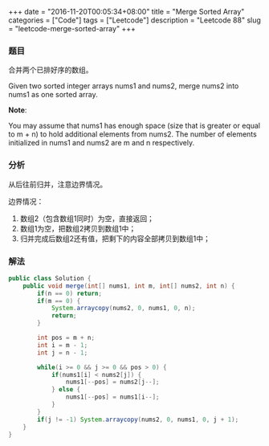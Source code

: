 +++
date = "2016-11-20T00:05:34+08:00"
title = "Merge Sorted Array"
categories = ["Code"]
tags = ["Leetcode"]
description = "Leetcode 88"
slug = "leetcode-merge-sorted-array"
+++

### 题目

合并两个已排好序的数组。

Given two sorted integer arrays nums1 and nums2, merge nums2 into nums1 as one sorted array.

__Note__:

You may assume that nums1 has enough space (size that is greater or equal to m + n) to hold additional elements from nums2. The number of elements initialized in nums1 and nums2 are m and n respectively.

### 分析

从后往前归并，注意边界情况。

边界情况：

1. 数组2（包含数组1同时）为空，直接返回；
2. 数组1为空，把数组2拷贝到数组1中；
3. 归并完成后数组2还有值，把剩下的内容全部拷贝到数组1中；

### 解法

```java
public class Solution {
    public void merge(int[] nums1, int m, int[] nums2, int n) {
        if(n == 0) return;
        if(m == 0) {
            System.arraycopy(nums2, 0, nums1, 0, n);
            return;
        }

        int pos = m + n;
        int i = m - 1;
        int j = n - 1;

        while(i >= 0 && j >= 0 && pos > 0) {
            if(nums1[i] < nums2[j]) {
                nums1[--pos] = nums2[j--];
            } else {
                nums1[--pos] = nums1[i--];
            }
        }
        if(j != -1) System.arraycopy(nums2, 0, nums1, 0, j + 1);
    }
}
```